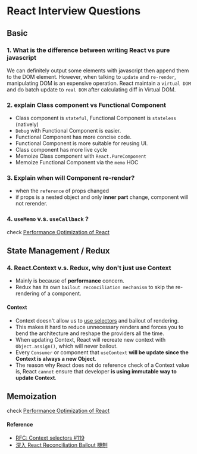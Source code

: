 # React Interview Questions

## Basic
### 1. What is the difference between writing React vs pure javascript
We can definitely output some elements with javascript then append them to the DOM element. However, when talking to `update` and `re-render`, manipulating DOM is an expensive operation. React maintain a `virtual DOM` and do batch update to `real DOM` after calculating diff in Virtual DOM.

### 2. explain Class component vs Functional Component

- Class component is `stateful`, Functional Component is  `stateless` (natively)
- `Debug` with Functional Component is easier.
- Functional Component has more concise code.
- Functional Component is more suitable for reusing UI.
- Class component has more live cycle
- Memoize Class component with `React.PureComponent`
- Memoize Functional Component via the `memo` HOC

### 3. Explain when will Component re-render?
- when the `reference` of props changed
- if props is a nested object and only **inner part** change, component will not rerender.


### 4. `useMemo` v.s. `useCallback` ?
check [Performance Optimization of React](./react/8-react-performance-optimization.md)

## State Management / Redux

### 4. React.Context v.s. Redux, why don't just use Context
- Mainly is because of **performance** concern.
- Redux has its own `bailout reconciliation mechanism` to skip the re-rendering of a component.

#### Context
- Context doesn't allow us to [use selectors](https://react-redux.js.org/api/hooks#useselector) and bailout of rendering. 
- This makes it hard to reduce unnecessary renders and forces you to bend the architecture and reshape the providers all the time.
- When updating Context, React will recreate new context with `Object.assign()`, which will never bailout.
- Every `Consumer` or component that `useContext` **will be update since the Context is always a new Object**.
- The reason why React does not do reference check of a Context value is, React `cannot` ensure that developer **is using immutable way to update Context**.

## Memoization
check [Performance Optimization of React](./react/8-react-performance-optimization.md)

#### Reference
- [RFC: Context selectors #119](https://github.com/reactjs/rfcs/pull/119)
- [深入 React Reconciliation Bailout 機制](https://blog.wuct.me/react-internal-reconciliation-bailout-587695eb05a8)